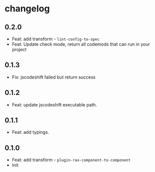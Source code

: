 # changelog

## 0.2.0

- Feat: add transform - `lint-config-to-spec`
- Feat: Update check mode, return all codemods that can run in your project

## 0.1.3

- Fix: jscodeshift failed but return success

## 0.1.2

- Feat: update jscodeshift executable path.

## 0.1.1

- Feat: add typings.

## 0.1.0

- Feat: add transform - `plugin-rax-component-to-component`
- Init
